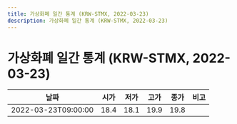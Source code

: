 ```yaml
---
title: 가상화폐 일간 통계 (KRW-STMX, 2022-03-23)
description: 가상화폐 일간 통계 (KRW-STMX, 2022-03-23)
---
```


가상화폐 일간 통계 (KRW-STMX, 2022-03-23)
===

|날짜|시가|저가|고가|종가|비고|
|--|--|--|--|--|--|
|2022-03-23T09:00:00|18.4|18.1|19.9|19.8|    |
